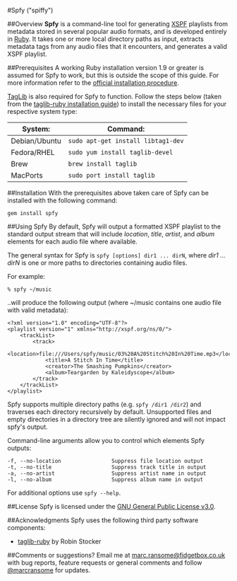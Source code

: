 #Spfy ("spiffy")

##Overview
**Spfy** is a command-line tool for generating [XSPF](http://xspf.org/) playlists from metadata stored in several popular audio formats, and is developed entirely in [Ruby](http://www.ruby-lang.org/).  It takes one or more local directory paths as input, extracts metadata tags from any audio files that it encounters, and generates a valid XSPF playlist.

##Prerequisites
A working Ruby installation version 1.9 or greater is assumed for Spfy to work, but this is outside the scope of this guide.  For more information refer to the [official installation procedure](http://www.ruby-lang.org/en/downloads/).

[TagLib](http://developer.kde.org/~wheeler/taglib.html) is also required for Spfy to function.  Follow the steps below (taken from the [taglib-ruby installation guide](http://robinst.github.com/taglib-ruby/)) to install the necessary files for your respective system type:

| System:       |  Command:                          |
|---------------|------------------------------------|
| Debian/Ubuntu | `sudo apt-get install libtag1-dev` |
| Fedora/RHEL   | `sudo yum install taglib-devel`    |
| Brew          | `brew install taglib`              |
| MacPorts      | `sudo port install taglib`         |

##Installation
With the prerequisites above taken care of Spfy can be installed with the following command:

	gem install spfy

##Using Spfy
By default, Spfy will output a formatted XSPF playlist to the standard output stream that will include _location_, _title_, _artist_, and _album_ elements for each audio file where available.

The general syntax for Spfy is `spfy [options] dir1 ... dirN`, where _dir1 ... dirN_ is one or more paths to directories containing audio files.

For example:

	% spfy ~/music
	
..will produce the following output (where ~/music contains one audio file with valid metadata):

	<?xml version="1.0" encoding="UTF-8"?>
	<playlist version="1" xmlns="http://xspf.org/ns/0/">
		<trackList>
			<track>
				<location>file:///Users/spfy/music/03%20A%20Stitch%20In%20Time.mp3</location>
				<title>A Stitch In Time</title>
				<creator>The Smashing Pumpkins</creator>
				<album>Teargarden by Kaleidyscope</album>
			</track>
		</trackList>
	</playlist>
	
Spfy supports multiple directory paths (e.g. `spfy /dir1 /dir2`) and traverses each directory recursively by default.  Unsupported files and empty directories in a directory tree are silently ignored and will not impact spfy's output.

Command-line arguments allow you to control which elements Spfy outputs:

    -f, --no-location                Suppress file location output
    -t, --no-title                   Suppress track title in output
    -a, --no-artist                  Suppress artist name in output
    -l, --no-album                   Suppress album name in output

For additional options use `spfy --help`.

##License
Spfy is licensed under the [GNU General Public License v3.0](http://www.gnu.org/licenses/gpl.html).

##Acknowledgments
Spfy uses the following third party software components:
 
* [taglib-ruby](http://robinst.github.com/taglib-ruby/) by Robin Stocker

##Comments or suggestions?
Email me at [marc.ransome@fidgetbox.co.uk](marc.ransome@fidgetbox.co.uk) with bug reports, feature requests or general comments and follow [@marcransome](http://www.twitter.com/marcransome) for updates.
